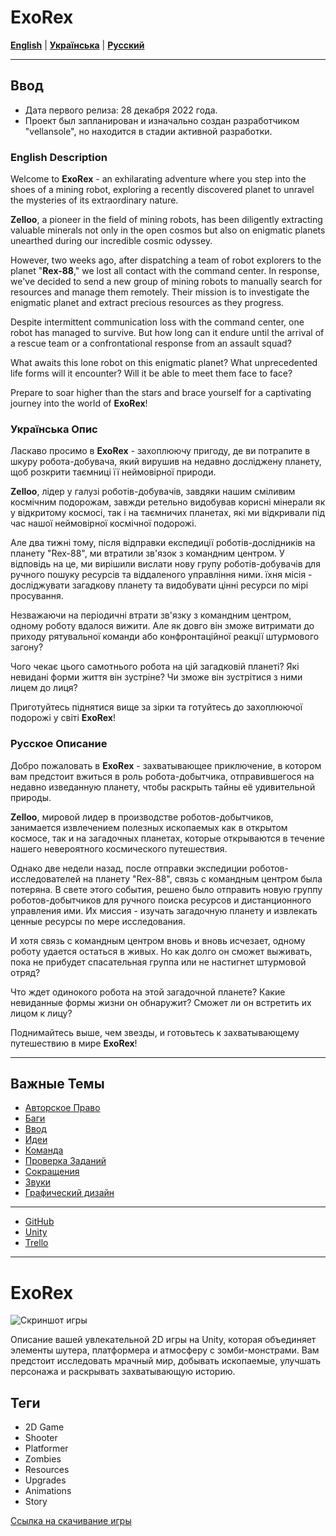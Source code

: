 # ExoRex

[**English**](#english-description) | [**Українська**](#українська-опис) | [**Русский**](#русское-описание)

---

## Ввод
* Дата первого релиза: 28 декабря 2022 года.
* Проект был запланирован и изначально создан разработчиком "vellansole", но находится в стадии активной разработки.

### English Description
Welcome to **ExoRex** - an exhilarating adventure where you step into the shoes of a mining robot, exploring a recently discovered planet to unravel the mysteries of its extraordinary nature.

**Zelloo**, a pioneer in the field of mining robots, has been diligently extracting valuable minerals not only in the open cosmos but also on enigmatic planets unearthed during our incredible cosmic odyssey.

However, two weeks ago, after dispatching a team of robot explorers to the planet "**Rex-88**," we lost all contact with the command center. In response, we've decided to send a new group of mining robots to manually search for resources and manage them remotely. Their mission is to investigate the enigmatic planet and extract precious resources as they progress.

Despite intermittent communication loss with the command center, one robot has managed to survive. But how long can it endure until the arrival of a rescue team or a confrontational response from an assault squad?

What awaits this lone robot on this enigmatic planet? What unprecedented life forms will it encounter? Will it be able to meet them face to face?

Prepare to soar higher than the stars and brace yourself for a captivating journey into the world of **ExoRex**!

### Українська Опис
Ласкаво просимо в **ExoRex** - захоплюючу пригоду, де ви потрапите в шкуру робота-добувача, який вирушив на недавно досліджену планету, щоб розкрити таємниці її неймовірної природи.

**Zelloo**, лідер у галузі роботів-добувачів, завдяки нашим сміливим космічним подорожам, завжди ретельно видобував корисні мінерали як у відкритому космосі, так і на таємничих планетах, які ми відкривали під час нашої неймовірної космічної подорожі.

Але два тижні тому, після відправки експедиції роботів-дослідників на планету "Rex-88", ми втратили зв'язок з командним центром. У відповідь на це, ми вирішили вислати нову групу роботів-добувачів для ручного пошуку ресурсів та віддаленого управління ними. їхня місія - досліджувати загадкову планету та видобувати цінні ресурси по мірі просування.

Незважаючи на періодичні втрати зв'язку з командним центром, одному роботу вдалося вижити. Але як довго він зможе витримати до приходу рятувальної команди або конфронтаційної реакції штурмового загону?

Чого чекає цього самотнього робота на цій загадковій планеті? Які невидані форми життя він зустріне? Чи зможе він зустрітися з ними лицем до лиця?

Приготуйтесь піднятися вище за зірки та готуйтесь до захоплюючої подорожі у світі **ExoRex**!

### Русское Описание
Добро пожаловать в **ExoRex** - захватывающее приключение, в котором вам предстоит вжиться в роль робота-добытчика, отправившегося на недавно изведанную планету, чтобы раскрыть тайны её удивительной природы.

**Zelloo**, мировой лидер в производстве роботов-добытчиков, занимается извлечением полезных ископаемых как в открытом космосе, так и на загадочных планетах, которые открываются в течение нашего невероятного космического путешествия.

Однако две недели назад, после отправки экспедиции роботов-исследователей на планету "Rex-88", связь с командным центром была потеряна. В свете этого события, решено было отправить новую группу роботов-добытчиков для ручного поиска ресурсов и дистанционного управления ими. Их миссия - изучать загадочную планету и извлекать ценные ресурсы по мере исследования.

И хотя связь с командным центром вновь и вновь исчезает, одному роботу удается остаться в живых. Но как долго он сможет выживать, пока не прибудет спасательная группа или не настигнет штурмовой отряд?

Что ждет одинокого робота на этой загадочной планете? Какие невиданные формы жизни он обнаружит? Сможет ли он встретить их лицом к лицу?

Поднимайтесь выше, чем звезды, и готовьтесь к захватывающему путешествию в мире **ExoRex**!

---

## Важные Темы
* [Авторское Право](https://github.com/Nickiduzo/ExoRex/blob/main/Insctruction/%D0%90%D0%B2%D1%82%D0%BE%D1%80%D1%81%D0%BA%D0%BE%D0%B5%20%D0%9F%D1%80%D0%B0%D0%B2%D0%BE.md)
* [Баги](Insctruction/Баги.md)
* [Ввод](https://github.com/Nickiduzo/ZHmamer/blob/main/Insctruction/%D0%92%D0%B2%D0%BE%D0%B4.md)
* [Идеи](https://github.com/Nickiduzo/ExoRex/blob/main/Insctruction/%D0%98%D0%B4%D0%B5%D0%B8.md)
* [Команда](https://github.com/Nickiduzo/ExoRex/blob/main/Insctruction/%D0%9A%D0%BE%D0%BC%D0%B0%D0%BD%D0%B4%D0%B0.md)
* [Проверка Заданий](https://github.com/Nickiduzo/ZHmamer/blob/main/Insctruction/%D0%9F%D1%80%D0%BE%D0%B2%D0%B5%D1%80%D0%BA%D0%B0%20%D0%97%D0%B0%D0%B4%D0%B0%D0%BD%D0%B8%D0%B9.md)
* [Сокращения](https://github.com/Nickiduzo/ZHmamer/blob/main/Insctruction/%D0%A1%D0%BE%D0%BA%D1%80%D0%B0%D1%89%D0%B5%D0%BD%D0%B8%D1%8F.md)
* [Звуки](https://github.com/Nickiduzo/ExoRex/blob/main/Insctruction/%D0%97%D0%B2%D1%83%D0%BA%D0%B8.md)
* [Графический дизайн](https://github.com/Nickiduzo/ExoRex/blob/main/Insctruction/%D0%93%D1%80%D0%B0%D1%84%D0%B8%D1%87%D0%B5%D1%81%D0%BA%D0%B8%D0%B9%20%D0%9C%D0%B0%D1%82%D0%B5%D1%80%D0%B8%D0%B0%D0%BB.md)
---
* [GitHub](https://github.com/Nickiduzo/ZHmamer/blob/main/Insctruction/GitHub.md)
* [Unity](https://github.com/Nickiduzo/ZHmamer/blob/main/Insctruction/Unity.md)
* [Trello](https://github.com/Nickiduzo/ZHmamer/blob/main/Insctruction/Trello.md)

---

# ExoRex

![Скриншот игры](screenshot.png)

Описание вашей увлекательной 2D игры на Unity, которая объединяет элементы шутера, платформера и атмосферу с зомби-монстрами. Вам предстоит исследовать мрачный мир, добывать ископаемые, улучшать персонажа и раскрывать захватывающую историю.

## Теги
- 2D Game
- Shooter
- Platformer
- Zombies
- Resources
- Upgrades
- Animations
- Story

[Ссылка на скачивание игры](ссылка)
